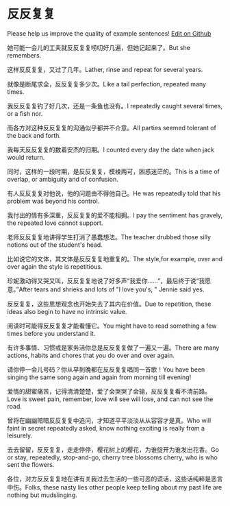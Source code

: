 # 反反复复

Please help us improve the quality of example sentences! [Edit on Github](https://github.com/jiyushe/jiyu-example-sentence-source/blob/main/chinese/fanfanfufu.md)

<p><span class="chinese">她可能一会儿的工夫就反反复复唠叨好几遍，但她记起来了。</span><span class="english">But she remembers.</span></p>

<p><span class="chinese">这样反反复复，又过了几年。</span><span class="english">Lather, rinse and repeat for several years.</span></p>

<p><span class="chinese">就像是断尾求全，反反复复多少次。</span><span class="english">Like a tail perfection, repeated many times.</span></p>

<p><span class="chinese">我反反复复钓了好几次，还是一条鱼也没有。</span><span class="english">I repeatedly caught several times, or a fish nor.</span></p>

<p><span class="chinese">而各方对这种反反复复的沟通似乎都并不介意。</span><span class="english">All parties seemed tolerant of the back and forth.</span></p>

<p><span class="chinese">我每天反反复复的数着安杰的归期。</span><span class="english">I counted every day the date when jack would return.</span></p>

<p><span class="chinese">同时，这样的一段时期，是反反复复，模棱两可，困惑迷茫的。</span><span class="english">This is a time of overlap, or ambiguity and of confusion.</span></p>

<p><span class="chinese">有人反反复复对他说，他的问题由不得他自己。</span><span class="english">He was repeatedly told that his problem was beyond his control.</span></p>

<p><span class="chinese">我付出的情有多深重，反反复复的爱不能相拥。</span><span class="english">I pay the sentiment has gravely, the repeated love cannot support.</span></p>

<p><span class="chinese">老师反反复复地讲得学生打消了愚蠢想法。</span><span class="english">The teacher drubbed those silly notions out of the student's head.</span></p>

<p><span class="chinese">比如说它的文体，其文体是反反复复地重复的。</span><span class="english">The style,for example, over and over again the style is repetitious.</span></p>

<p><span class="chinese">珍妮激动得又哭又叫，反反复复地说了好多声“我爱你……”，最后终于说“我愿意。”</span><span class="english">After tears and shrieks and lots of "I love you's, " Jennie said yes.</span></p>

<p><span class="chinese">反反复复，这些思想观念也开始失去了其内在价值。</span><span class="english">Due to repetition, these ideas also begin to have no intrinsic value.</span></p>

<p><span class="chinese">阅读时可能得反反复复才能看懂它。</span><span class="english">You might have to read something a few times before you understand it.</span></p>

<p><span class="chinese">有许多事情、习惯或是家务活你总是反反复复做了一遍又一遍。</span><span class="english">There are many actions, habits and chores that you do over and over again.</span></p>

<p><span class="chinese">请你停一会儿号码？你从早到晚都在反反复复唱同一首歌！</span><span class="english">You have been singing the same song again and again from morning till evening!</span></p>

<p><span class="chinese">爱情的甜蜜痛苦，记得清清楚楚，爱了会哭哭了会输，反反复复看不清前路。</span><span class="english">Love is sweet pain, remember, love will see will lose, and can not see the road.</span></p>

<p><span class="chinese">曾将在幽幽暗暗反反复复中追问，才知道平平淡淡从从容容才是真。</span><span class="english">Who will faint in secret repeatedly asked, know nothing exciting is really from a leisurely.</span></p>

<p><span class="chinese">去去留留，反反复复，走走停停，樱花树上的樱花，为谁绽开为谁发出花香。</span><span class="english">Go or stay, repeatedly, stop-and-go, cherry tree blossoms cherry, who is who sent the flowers.</span></p>

<p><span class="chinese">各位，对方反反复复地在讲有关我过去生活的一些可恶的谎话，这些话纯粹是恶言中伤。</span><span class="english">Folks, these nasty lies other people keep telling about my past life are nothing but mudslinging.</span></p>

